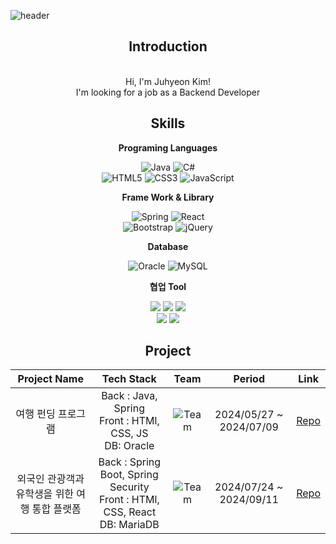 ![header](https://capsule-render.vercel.app/api?type=venom&color=auto&height=250&section=header&text=Juhyeon%20Kim&fontSize=70)

<div align="center">

## Introduction 
<div>
    <br>
   Hi, I'm Juhyeon Kim!
    <br>
   I'm looking for a job as a Backend Developer <br>
</div>

## Skills

**Programing Languages**

  ![Java](https://img.shields.io/badge/java-%23ED8B00.svg?style=for-the-badge&logo=openjdk&logoColor=white)
  ![C#](https://img.shields.io/badge/-C%23-239120?logo=csharp&logoColor=white&style=for-the-badge)<br>
  ![HTML5](https://img.shields.io/badge/html5-%23E34F26.svg?style=for-the-badge&logo=html5&logoColor=white)
  ![CSS3](https://img.shields.io/badge/css3-%231572B6.svg?style=for-the-badge&logo=css3&logoColor=white)
  ![JavaScript](https://img.shields.io/badge/javascript-%23323330.svg?style=for-the-badge&logo=javascript&logoColor=%23F7DF1E)

**Frame Work & Library**

![Spring](https://img.shields.io/badge/spring-%236DB33F.svg?style=for-the-badge&logo=spring&logoColor=white)
![React](https://img.shields.io/badge/react-%2361DAFB.svg?style=for-the-badge&logo=react&logoColor=white)
<br>
![Bootstrap](https://img.shields.io/badge/bootstrap-%238511FA.svg?style=for-the-badge&logo=bootstrap&logoColor=white)
![jQuery](https://img.shields.io/badge/jquery-%230769AD.svg?style=for-the-badge&logo=jquery&logoColor=white)

**Database**

![Oracle](https://img.shields.io/badge/Oracle-F80000?style=for-the-badge&logo=oracle&logoColor=white)
![MySQL](https://img.shields.io/badge/MySQL-4479A1?style=for-the-badge&logo=mysql&logoColor=white)


**협업 Tool**

<p>
<img src="https://img.shields.io/badge/figma-F24E1E?style=for-the-badge&logo=figma&logoColor=white">
<img src="https://img.shields.io/badge/notion-000000?style=for-the-badge&logo=notion&logoColor=white">
<img src="https://img.shields.io/badge/Slack-4A154B?style=for-the-badge&logo=slack&logoColor=white"><br>
<img src="https://img.shields.io/badge/Discord-5865F2?style=for-the-badge&logo=discord&logoColor=white">
<img src="https://img.shields.io/badge/GitHub-181717?style=for-the-badge&logo=github&logoColor=white">
</p>

## Project

|Project Name|Tech Stack|Team|Period|Link|
|:---:|:---:|:---:|:---:|:---:|
|여행 펀딩 프로그램| Back : Java, Spring<br> Front : HTMl, CSS, JS<br> DB: Oracle | ![Team](https://img.shields.io/badge/Team-red) | 2024/05/27 ~ 2024/07/09| [Repo](https://github.com/kimjuvid/TravelTogether)|
|외국인 관광객과 유학생을 위한 여행 통합 플랫폼| Back : Spring Boot, Spring Security<br> Front : HTMl, CSS, React<br> DB: MariaDB | ![Team](https://img.shields.io/badge/Team-red) | 2024/07/24 ~ 2024/09/11| [Repo](https://github.com/kimjuvid/Urcarcher_Card-Service_ShinhanDS-Academy)|

<br>
